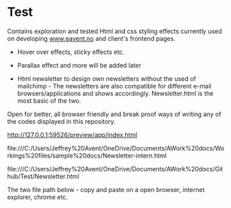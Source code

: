# Test


Contains exploration and tested Html and css styling effects currently used on developing www.eavent.no and client's frontend pages. 
- Hover over effects, sticky effects etc. 
- Parallax effect and more will be added later 


- Html newsletter to design own newsletters without the used of mailchimp - The newsletters are also compatible for different e-mail browsers/applications and shows accordingly. Newsletter.html is the most basic of the two.


Open for better, all browser friendly and break proof ways of writing any of the codes displayed in this repository. 



http://127.0.0.1:59526/preview/app/index.html


file:///C:/Users/Jeffrey%20Avent/OneDrive/Documents/AWork%20docs/Workings%20files/sample%20docs/Newsletter-intern.html  


file:///C:/Users/Jeffrey%20Avent/OneDrive/Documents/AWork%20docs/Github/Test/Newsletter.html  


The two file path below - copy and paste on a open browser, internet explorer, chrome etc.  
